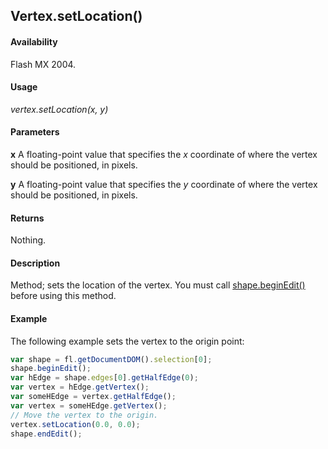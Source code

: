 ## Vertex.setLocation()

#### Availability

Flash MX 2004.

#### Usage

*vertex.setLocation(x, y)*

#### Parameters

 **x** A floating-point value that specifies the *x* coordinate of where the vertex should be positioned, in pixels.

 **y** A floating-point value that specifies the *y* coordinate of where the vertex should be positioned, in pixels.

#### Returns

Nothing.

#### Description

Method; sets the location of the vertex. You must call [shape.beginEdit()](../Shape_object/shape.md) before using this method.

#### Example

The following example sets the vertex to the origin point:

```javascript
var shape = fl.getDocumentDOM().selection[0]; 
shape.beginEdit();
var hEdge = shape.edges[0].getHalfEdge(0); 
var vertex = hEdge.getVertex();
var someHEdge = vertex.getHalfEdge();
var vertex = someHEdge.getVertex();
// Move the vertex to the origin. 
vertex.setLocation(0.0, 0.0);
shape.endEdit();

```
